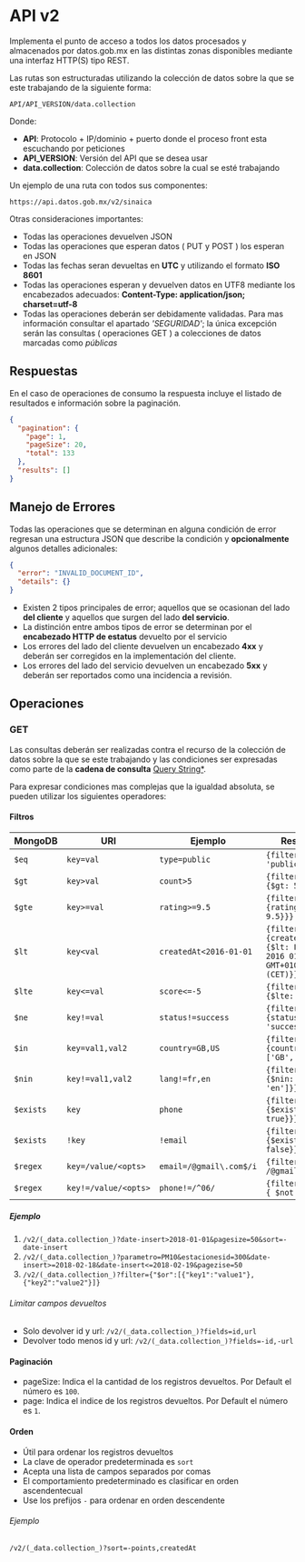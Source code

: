 # API v2

Implementa el punto de acceso a todos los datos procesados y almacenados por datos.gob.mx en las distintas zonas disponibles mediante una interfaz HTTP(S) tipo REST.

Las rutas son estructuradas utilizando la colección de datos sobre la que se este trabajando de la siguiente forma:

```
API/API_VERSION/data.collection
```

Donde:

- __API__: Protocolo + IP/dominio + puerto donde el proceso front esta escuchando por peticiones
- __API_VERSION__: Versión del API que se desea usar
- __data.collection__: Colección de datos sobre la cual se esté trabajando

Un ejemplo de una ruta con todos sus componentes:

```
https://api.datos.gob.mx/v2/sinaica
```

Otras consideraciones importantes:

- Todas las operaciones devuelven JSON
- Todas las operaciones que esperan datos ( PUT y POST ) los esperan en JSON
- Todas las fechas seran devueltas en __UTC__ y utilizando el formato __ISO 8601__
- Todas las operaciones esperan y devuelven datos en UTF8 mediante los encabezados adecuados: __Content-Type: application/json; charset=utf-8__
- Todas las operaciones deberán ser debidamente validadas. Para mas información consultar el apartado _'SEGURIDAD'_; la única excepción serán las consultas ( operaciones GET ) a colecciones de datos marcadas como _públicas_

## Respuestas

En el caso de operaciones de consumo la respuesta incluye el listado de resultados e información sobre la paginación.

```json
{
  "pagination": {
    "page": 1,
    "pageSize": 20,
    "total": 133
  },
  "results": []
}
```

## Manejo de Errores
Todas las operaciones que se determinan en alguna condición de error regresan una estructura JSON que describe la condición y __opcionalmente__ algunos detalles adicionales:

```json
{
  "error": "INVALID_DOCUMENT_ID",
  "details": {}
}
```

- Existen 2 tipos principales de error; aquellos que se ocasionan del lado __del cliente__ y aquellos que surgen del lado __del servicio__.
- La distinción entre ambos tipos de error se determinan por el __encabezado HTTP de estatus__ devuelto por el servicio
- Los errores del lado del cliente devuelven un encabezado __4xx__ y deberán ser corregidos en la implementación del cliente.
- Los errores del lado del servicio devuelven un encabezado __5xx__ y deberán ser reportados como una incidencia a revisión.

## Operaciones
### GET
Las consultas deberán ser realizadas contra el recurso de la colección de datos sobre la que se este trabajando y las condiciones ser expresadas como parte de la __cadena de consulta__ [Query String*](https://en.wikipedia.org/wiki/Query_string).

Para expresar condiciones mas complejas que la igualdad absoluta, se pueden utilizar los siguientes operadores:


#### Filtros

| MongoDB | URI | Ejemplo | Resultado |
| ------- | --- | ------- | ------ |
| `$eq` | `key=val` | `type=public` | `{filter: {type: 'public'}}` |
| `$gt` | `key>val` | `count>5` | `{filter: {count: {$gt: 5}}}` |
| `$gte` | `key>=val` | `rating>=9.5` | `{filter: {rating: {$gte: 9.5}}}` |
| `$lt` | `key<val` | `createdAt<2016-01-01` | `{filter: {createdAt: {$lt: Fri Jan 01 2016 01:00:00 GMT+0100 (CET)}}}` |
| `$lte` | `key<=val` | `score<=-5` | `{filter: {score: {$lte: -5}}}` |
| `$ne` | `key!=val` | `status!=success` | `{filter: {status: {$ne: 'success'}}}` |
| `$in` | `key=val1,val2` | `country=GB,US` | `{filter: {country: {$in: ['GB', 'US']}}}` |
| `$nin` | `key!=val1,val2` | `lang!=fr,en` | `{filter: {lang: {$nin: ['fr', 'en']}}}` |
| `$exists` | `key` | `phone` | `{filter: {phone: {$exists: true}}}` |
| `$exists` | `!key` | `!email` | `{filter: {email: {$exists: false}}}` |
| `$regex` | `key=/value/<opts>` | `email=/@gmail\.com$/i` | `{filter: {email: /@gmail.com$/i}}` |
| `$regex` | `key!=/value/<opts>` | `phone!=/^06/` | `{filter: {phone: { $not: /^06/}}}` |

##### Ejemplo
1. `/v2/(_data.collection_)?date-insert>2018-01-01&pagesize=50&sort=-date-insert`
2. `/v2/(_data.collection_)?parametro=PM10&estacionesid=300&date-insert>=2018-02-18&date-insert<=2018-02-19&pagezise=50`
3. `/v2/(_data.collection_)?filter={"$or":[{"key1":"value1"},{"key2":"value2"}]}`

###### Limitar campos devueltos
* Solo devolver id y url: `/v2/(_data.collection_)?fields=id,url`
* Devolver todo menos id y url: `/v2/(_data.collection_)?fields=-id,-url`

#### Paginación
- pageSize: Indica el la cantidad de los registros devueltos. Por Default el número es `100`.
- page: Indica el indice de los registros devueltos. Por Default el número es `1`.


#### Orden

- Útil para ordenar los registros devueltos
- La clave de operador predeterminada es `sort`
- Acepta una lista de campos separados por comas
- El comportamiento predeterminado es clasificar en orden ascendentecual
- Use los prefijos `-` para ordenar en orden descendente

###### Ejemplo
`/v2/(_data.collection_)?sort=-points,createdAt`
